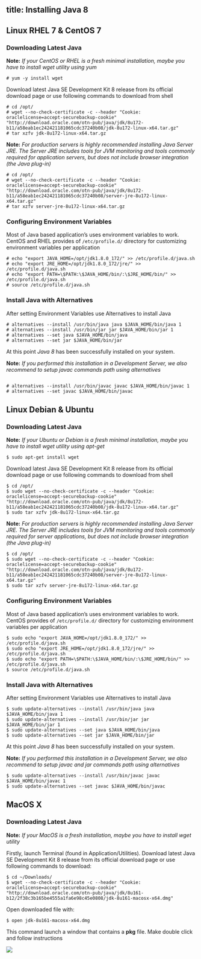 title: Installing Java 8
---

## Linux RHEL 7 & CentOS 7

### Downloading Latest Java

 **Note:** *If your CentOS or RHEL is a fresh minimal installation, maybe you have to install wget utility using yum*

```#bash
# yum -y install wget
```

Download latest Java SE Development Kit 8 release from its official download page or use following commands to download from shell

```#bash
# cd /opt/
# wget --no-check-certificate -c --header "Cookie: oraclelicense=accept-securebackup-cookie" "http://download.oracle.com/otn-pub/java/jdk/8u172-b11/a58eab1ec242421181065cdc37240b08/jdk-8u172-linux-x64.tar.gz"
# tar xzfv jdk-8u172-linux-x64.tar.gz
```

 **Note:** *For production servers is highly recommended installing Java Server JRE. The Server JRE includes tools for JVM monitoring and tools commonly required for application servers, but does not include browser integration (the Java plug-in)*

```#bash
# cd /opt/
# wget --no-check-certificate -c --header "Cookie: oraclelicense=accept-securebackup-cookie" "http://download.oracle.com/otn-pub/java/jdk/8u172-b11/a58eab1ec242421181065cdc37240b08/server-jre-8u172-linux-x64.tar.gz"
# tar xzfv server-jre-8u172-linux-x64.tar.gz
```

### Configuring Environment Variables

Most of Java based application’s uses environment variables to work. CentOS and RHEL provides of `/etc/profile.d/` directory for customizing environment variables per application

```#bash
# echo "export JAVA_HOME=/opt/jdk1.8.0_172/" >> /etc/profile.d/java.sh
# echo "export JRE_HOME=/opt/jdk1.8.0_172/jre/" >> /etc/profile.d/java.sh
# echo "export PATH=\$PATH:\$JAVA_HOME/bin/:\$JRE_HOME/bin/" >> /etc/profile.d/java.sh
# source /etc/profile.d/java.sh
```

### Install Java with Alternatives

After setting Environment Variables use Alternatives to install Java

```#bash
# alternatives --install /usr/bin/java java $JAVA_HOME/bin/java 1
# alternatives --install /usr/bin/jar jar $JAVA_HOME/bin/jar 1
# alternatives --set java $JAVA_HOME/bin/java
# alternatives --set jar $JAVA_HOME/bin/jar
```

At this point *Java 8* has been successfully installed on your system.

 **Note:** *If you performed this installation in a Development Server, we also recommend to setup javac commands path using alternatives*

```#bash

# alternatives --install /usr/bin/javac javac $JAVA_HOME/bin/javac 1
# alternatives --set javac $JAVA_HOME/bin/javac
```

## Linux Debian & Ubuntu
### Downloading Latest Java

 **Note:** *If your Ubuntu or Debian is a fresh minimal installation, maybe you have to install wget utility using apt-get*

```#bash
$ sudo apt-get install wget 
```

Download latest Java SE Development Kit 8 release from its official download page or use following commands to download from shell

```#bash
$ cd /opt/
$ sudo wget --no-check-certificate -c --header "Cookie: oraclelicense=accept-securebackup-cookie" "http://download.oracle.com/otn-pub/java/jdk/8u172-b11/a58eab1ec242421181065cdc37240b08/jdk-8u172-linux-x64.tar.gz"
$ sudo tar xzfv jdk-8u172-linux-x64.tar.gz
```

 **Note:** *For production servers is highly recommended installing Java Server JRE. The Server JRE includes tools for JVM monitoring and tools commonly required for server applications, but does not include browser integration (the Java plug-in)*

```#bash
$ cd /opt/
$ sudo wget --no-check-certificate -c --header "Cookie: oraclelicense=accept-securebackup-cookie" "http://download.oracle.com/otn-pub/java/jdk/8u172-b11/a58eab1ec242421181065cdc37240b08/server-jre-8u172-linux-x64.tar.gz"
$ sudo tar xzfv server-jre-8u172-linux-x64.tar.gz
```

### Configuring Environment Variables

Most of Java based application’s uses environment variables to work. CentOS provides of `/etc/profile.d/` directory for customizing environment variables per application

```#bash
$ sudo echo "export JAVA_HOME=/opt/jdk1.8.0_172/" >> /etc/profile.d/java.sh
$ sudo echo "export JRE_HOME=/opt/jdk1.8.0_172/jre/" >> /etc/profile.d/java.sh
$ sudo echo "export PATH=\$PATH:\$JAVA_HOME/bin/:\$JRE_HOME/bin/" >> /etc/profile.d/java.sh
$ source /etc/profile.d/java.sh
```

### Install Java with Alternatives

After setting Environment Variables use Alternatives to install Java

```#bash
$ sudo update-alternatives --install /usr/bin/java java $JAVA_HOME/bin/java 1
$ sudo update-alternatives --install /usr/bin/jar jar $JAVA_HOME/bin/jar 1
$ sudo update-alternatives --set java $JAVA_HOME/bin/java
$ sudo update-alternatives --set jar $JAVA_HOME/bin/jar
```

At this point *Java 8* has been successfully installed on your system.

 **Note:** *If you performed this installation in a Development Server,  we also recommend to setup javac and jar commands path using alternatives*

```#bash
$ sudo update-alternatives --install /usr/bin/javac javac $JAVA_HOME/bin/javac 1
$ sudo update-alternatives --set javac $JAVA_HOME/bin/javac
```

## MacOS X

### Downloading Latest Java

 **Note:** *If your MacOS is a fresh installation, maybe you have to install wget utility*

Firstly, launch Terminal (found in Application/Utilities). Download latest Java SE Development Kit 8 release from its official download page or use following commands to download:


```#bash
$ cd ~/Downloads/
$ wget --no-check-certificate -c --header "Cookie: oraclelicense=accept-securebackup-cookie" "http://download.oracle.com/otn-pub/java/jdk/8u161-b12/2f38c3b165be4555a1fa6e98c45e0808/jdk-8u161-macosx-x64.dmg"
```

Open downloaded file with:
```#bash
$ open jdk-8u161-macosx-x64.dmg
```

This command launch a window that contains a **pkg** file. Make double click and follow instructions

![](java-01.png)
